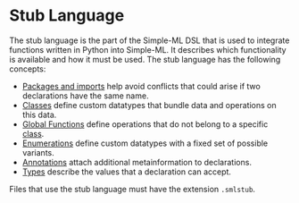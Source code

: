 # Stub Language

The stub language is the part of the Simple-ML DSL that is used to integrate functions written in Python into Simple-ML. It describes which functionality is available and how it must be used. The stub language has the following concepts:

* [Packages and imports][packages-imports] help avoid conflicts that could arise if two declarations have the same name.
* [Classes][classes] define custom datatypes that bundle data and operations on this data.
* [Global Functions][global-functions] define operations that do not belong to a specific [class][classes].
* [Enumerations][enumerations] define custom datatypes with a fixed set of possible variants.
* [Annotations][annotations] attach additional metainformation to declarations.
* [Types][types] describe the values that a declaration can accept.

Files that use the stub language must have the extension `.smlstub`.

[packages-imports]: ../common/packages-and-imports.md
[classes]: ./classes.md
[global-functions]: ./global-functions.md
[enumerations]: ./enumerations.md
[annotations]: ./annotations.md
[types]: ../common/types.md
